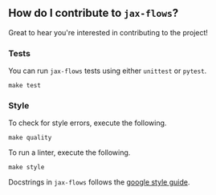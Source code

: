 ## How do I contribute to `jax-flows`?

Great to hear you're interested in contributing to the project!

### Tests

You can run `jax-flows` tests using either `unittest` or `pytest`.

```
make test
```

### Style

To check for style errors, execute the following.

```
make quality
```

To run a linter, execute the following.

```
make style
```

Docstrings in `jax-flows` follows the [google style guide](https://google.github.io/styleguide/pyguide.html).

